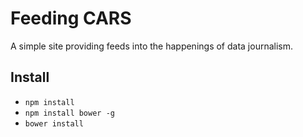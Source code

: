 # Feeding CARS

A simple site providing feeds into the happenings of data journalism.

## Install

* `npm install`
* `npm install bower -g`
* `bower install`